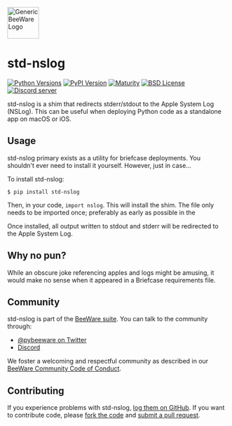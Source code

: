 [<img src="http://beeware.org/static/images/defaultlogo.png" width="72px" alt="Generic BeeWare Logo">](https://beeware.org/)

# std-nslog

[![Python Versions](https://img.shields.io/pypi/pyversions/std-nslog.svg)](https://pypi.python.org/pypi/std-nslog)
[![PyPI Version](https://img.shields.io/pypi/v/std-nslog.svg)](https://pypi.python.org/pypi/std-nslog)
[![Maturity](https://img.shields.io/pypi/status/std-nslog.svg)](https://pypi.python.org/pypi/std-nslog)
[![BSD License](https://img.shields.io/pypi/l/std-nslog.svg)](https://github.com/beeware/std-nslog/blob/master/LICENSE)
[![Discord server](https://img.shields.io/discord/836455665257021440?label=Discord%20Chat&logo=discord&style=plastic)](https://beeware.org/bee/chat/)

std-nslog is a shim that redirects stderr/stdout to the Apple System Log
(NSLog). This can be useful when deploying Python code as a standalone
app on macOS or iOS.

## Usage

std-nslog primary exists as a utility for briefcase deployments. You
shouldn't ever need to install it yourself. However, just in case...

To install std-nslog:

    $ pip install std-nslog

Then, in your code, `import nslog`. This will install the shim. The file
only needs to be imported once; preferably as early as possible in the

Once installed, all output written to stdout and stderr will be
redirected to the Apple System Log.

## Why no pun?

While an obscure joke referencing apples and logs might be amusing, it
would make no sense when it appeared in a Briefcase requirements file.

## Community

std-nslog is part of the [BeeWare suite](http://beeware.org). You can talk
to the community through:

- [@pybeeware on Twitter](https://twitter.com/pybeeware)
- [Discord](https://beeware.org/bee/chat/)

We foster a welcoming and respectful community as described in our [BeeWare
Community Code of Conduct](http://beeware.org/community/behavior/).

## Contributing

If you experience problems with std-nslog, [log them on
GitHub](https://github.com/beeware/std-nslog/issues). If you want to contribute
code, please [fork the code](https://github.com/beeware/std-nslog) and [submit a
pull request](https://github.com/beeware/std-nslog/pulls).
